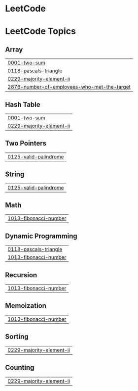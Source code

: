 # LeetCode
<!---LeetCode Topics Start-->
# LeetCode Topics
## Array
|  |
| ------- |
| [0001-two-sum](https://github.com/parthdesai24/LeetCode/tree/master/0001-two-sum) |
| [0118-pascals-triangle](https://github.com/parthdesai24/LeetCode/tree/master/0118-pascals-triangle) |
| [0229-majority-element-ii](https://github.com/parthdesai24/LeetCode/tree/master/0229-majority-element-ii) |
| [2876-number-of-employees-who-met-the-target](https://github.com/parthdesai24/LeetCode/tree/master/2876-number-of-employees-who-met-the-target) |
## Hash Table
|  |
| ------- |
| [0001-two-sum](https://github.com/parthdesai24/LeetCode/tree/master/0001-two-sum) |
| [0229-majority-element-ii](https://github.com/parthdesai24/LeetCode/tree/master/0229-majority-element-ii) |
## Two Pointers
|  |
| ------- |
| [0125-valid-palindrome](https://github.com/parthdesai24/LeetCode/tree/master/0125-valid-palindrome) |
## String
|  |
| ------- |
| [0125-valid-palindrome](https://github.com/parthdesai24/LeetCode/tree/master/0125-valid-palindrome) |
## Math
|  |
| ------- |
| [1013-fibonacci-number](https://github.com/parthdesai24/LeetCode/tree/master/1013-fibonacci-number) |
## Dynamic Programming
|  |
| ------- |
| [0118-pascals-triangle](https://github.com/parthdesai24/LeetCode/tree/master/0118-pascals-triangle) |
| [1013-fibonacci-number](https://github.com/parthdesai24/LeetCode/tree/master/1013-fibonacci-number) |
## Recursion
|  |
| ------- |
| [1013-fibonacci-number](https://github.com/parthdesai24/LeetCode/tree/master/1013-fibonacci-number) |
## Memoization
|  |
| ------- |
| [1013-fibonacci-number](https://github.com/parthdesai24/LeetCode/tree/master/1013-fibonacci-number) |
## Sorting
|  |
| ------- |
| [0229-majority-element-ii](https://github.com/parthdesai24/LeetCode/tree/master/0229-majority-element-ii) |
## Counting
|  |
| ------- |
| [0229-majority-element-ii](https://github.com/parthdesai24/LeetCode/tree/master/0229-majority-element-ii) |
<!---LeetCode Topics End-->